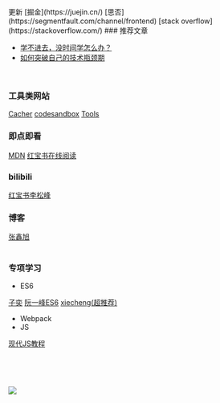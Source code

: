 <ToxicSoup />
更新
[掘金](https://juejin.cn/)		[思否](https://segmentfault.com/channel/frontend)		[stack overflow](https://stackoverflow.com/)
### 推荐文章

- [学不进去，没时间学怎么办？](https://www.zhangxinxu.com/life/2019/03/study/)
- [如何突破自己的技术瓶颈期](https://juejin.cn/post/6892315162657685518#heading-0)

​

### 工具类网站
[Cacher](https://app.cacher.io/library/personal)	[codesandbox](https://codesandbox.io/s/)		[Tools](https://tools.miku.ac/)	
​

### 即点即看
[MDN](https://developer.mozilla.org/zh-CN/docs/Web/JavaScript)	[红宝书在线阅读](https://www.ituring.com.cn/book/2472)	
​

### bilibili
[红宝书李松峰](https://www.bilibili.com/video/BV1p541177F4)
​

### 博客
[张鑫旭](https://www.zhangxinxu.com/)	
​

### 专项学习

- ES6

[子奕](https://github.com/ziyi2/es6)		[阮一峰ES6](https://es6.ruanyifeng.com/)	[xiecheng(超推荐)](http://es.xiecheng.live/)

- Webpack
- JS

[现代JS教程](https://zh.javascript.info/)
​

​

​

![](https://cdn.nlark.com/yuque/0/2021/png/616535/1615368307141-3af0620f-3035-4f63-9091-2b225cec6e70.png#crop=0&crop=0&crop=1&crop=1&from=url&id=Dyt9H&margin=%5Bobject%20Object%5D&originHeight=818&originWidth=874&originalType=binary&ratio=2&rotation=0&showTitle=false&status=done&style=none&title=)
​

​

